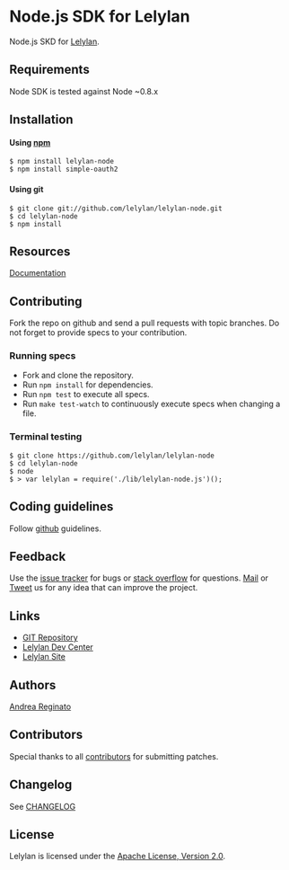 # Node.js SDK for Lelylan

Node.js SKD for [Lelylan](http://lelylan.com).


## Requirements

Node SDK is tested against Node ~0.8.x


## Installation

#### Using [npm](http://npmjs.org/)

    $ npm install lelylan-node
    $ npm install simple-oauth2

#### Using git

    $ git clone git://github.com/lelylan/lelylan-node.git
    $ cd lelylan-node
    $ npm install


## Resources

[Documentation](http://lelylan.github.com/lelylan-node)


## Contributing

Fork the repo on github and send a pull requests with topic branches. 
Do not forget to provide specs to your contribution.

### Running specs

* Fork and clone the repository.
* Run `npm install` for dependencies.
* Run `npm test` to execute all specs.
* Run `make test-watch` to continuously execute specs when changing a file.


### Terminal testing

    $ git clone https://github.com/lelylan/lelylan-node
    $ cd lelylan-node
    $ node
    $ > var lelylan = require('./lib/lelylan-node.js')();


## Coding guidelines

Follow [github](https://github.com/styleguide/) guidelines.


## Feedback

Use the [issue tracker](http://github.com/lelylan/lelylan-node/issues) for bugs or [stack overflow](http://stackoverflow.com/questions/tagged/lelylan) for questions.
[Mail](mailto:dev@lelylan.com) or [Tweet](http://twitter.com/lelylan) us for any idea that can improve the project.


## Links

* [GIT Repository](http://github.com/lelylan/lelylan-node)
* [Lelylan Dev Center](http://dev.lelylan.com)
* [Lelylan Site](http://lelylan.com)


## Authors

[Andrea Reginato](https://www.linkedin.com/in/andreareginato)


## Contributors

Special thanks to all [contributors](https://github.com/lelylan/lelylan-node/contributors)
for submitting patches.

## Changelog

See [CHANGELOG](https://github.com/lelylan/lelylan-node/blob/master/CHANGELOG.md)


## License

Lelylan is licensed under the [Apache License, Version 2.0](http://www.apache.org/licenses/LICENSE-2.0).
